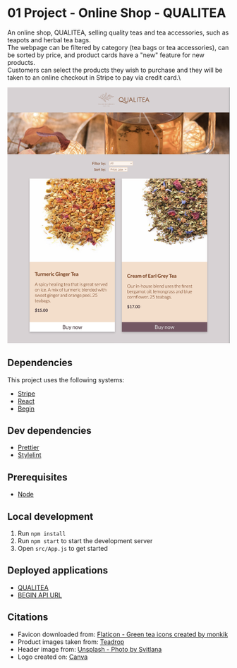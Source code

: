 # 01 Project - Online Shop - QUALITEA

An online shop, QUALITEA, selling quality teas and tea accessories, such as teapots and herbal tea bags.\
The webpage can be filtered by category (tea bags or tea accessories), can be sorted by price, and product cards have a "new" feature for new products.\
Customers can select the products they wish to purchase and they will be taken to an online checkout in Stripe to pay via credit card.\

![Screenshot of QUALITEA website](screenshot-qualitea-tablet.png)

## Dependencies

This project uses the following systems:

- [Stripe](https://stripe.com/)
- [React](https://github.com/facebook/react)
- [Begin](https://begin.com/)

## Dev dependencies

- [Prettier](https://prettier.io/)
- [Stylelint](https://stylelint.io/)

## Prerequisites

- [Node](https://nodejs.org/)

## Local development

1. Run `npm install`
2. Run `npm start` to start the development server
3. Open `src/App.js` to get started

## Deployed applications

- [QUALITEA](https://qualitea.netlify.app/)
- [BEGIN API URL](https://music-2o5-staging.begin.app)

## Citations

- Favicon downloaded from: [Flaticon - Green tea icons created by monkik](https://www.flaticon.com/free-icons/green-tea)
- Product images taken from: [Teadrop](https://www.teadrop.com.au/)
- Header image from: [Unsplash - Photo by Svitlana](https://unsplash.com/@kekse_und_ich?utm_source=unsplash&utm_medium=referral&utm_content=creditCopyText)
- Logo created on: [Canva](https://www.canva.com/)
